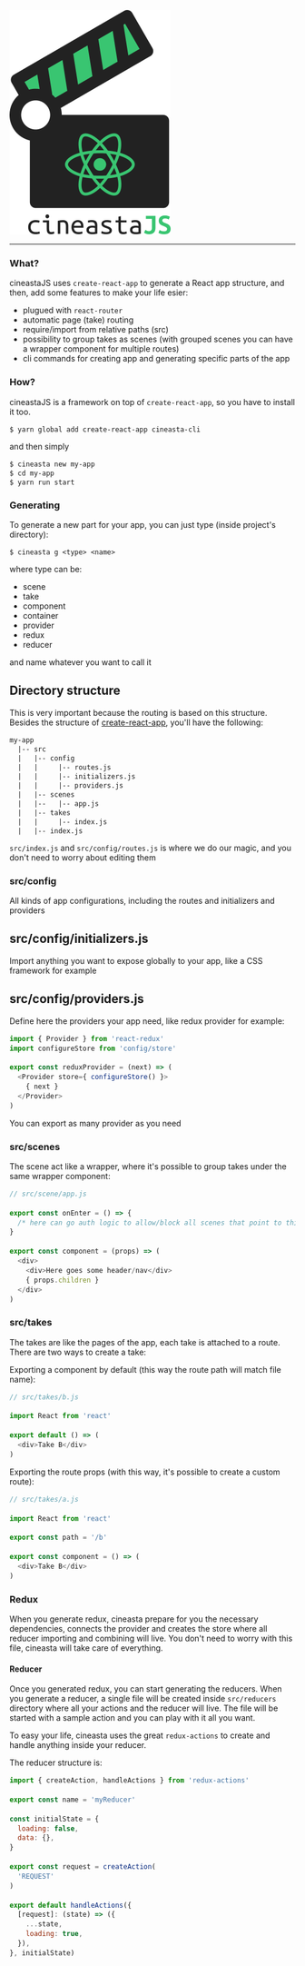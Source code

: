 ![cineastaJS](https://github.com/cineasta-js/brand/raw/master/logos/logo-transparent.png)

---

### What?

cineastaJS uses `create-react-app` to generate a React app structure, and then, add some features to make your life esier:
- plugued with `react-router`
- automatic page (take) routing
- require/import from relative paths (src)
- possibility to group takes as scenes (with grouped scenes you can have a wrapper component for multiple routes)
- cli commands for creating app and generating specific parts of the app

### How?

cineastaJS is a framework on top of `create-react-app`, so you have to install it too.

```
$ yarn global add create-react-app cineasta-cli
```

and then simply

```
$ cineasta new my-app
$ cd my-app
$ yarn run start
```

### Generating

To generate a new part for your app, you can just type (inside project's directory):
```
$ cineasta g <type> <name>
```
where type can be:
- scene
- take
- component
- container
- provider
- redux
- reducer

and name whatever you want to call it

## Directory structure

This is very important because the routing is based on this structure.
Besides the structure of [create-react-app](https://github.com/facebookincubator/create-react-app#creating-an-app), you'll have the following:

```
my-app
  |-- src
  |   |-- config
  |   |     |-- routes.js
  |   |     |-- initializers.js
  |   |     |-- providers.js
  |   |-- scenes
  |   |--   |-- app.js
  |   |-- takes
  |   |     |-- index.js
  |   |-- index.js
```

`src/index.js` and `src/config/routes.js` is where we do our magic, and you don't need to worry about editing them

### src/config

All kinds of app configurations, including the routes and initializers and providers

## src/config/initializers.js

Import anything you want to expose globally to your app, like a CSS framework for example

## src/config/providers.js

Define here the providers your app need, like redux provider for example:
```js
import { Provider } from 'react-redux'
import configureStore from 'config/store'

export const reduxProvider = (next) => (
  <Provider store={ configureStore() }>
    { next }
  </Provider>
)
```

You can export as many provider as you need

### src/scenes

The scene act like a wrapper, where it's possible to group takes under the same wrapper component:
```js
// src/scene/app.js

export const onEnter = () => {
  /* here can go auth logic to allow/block all scenes that point to this take */
}

export const component = (props) => (
  <div>
    <div>Here goes some header/nav</div>
    { props.children }
  </div>
)
```

### src/takes

The takes are like the pages of the app, each take is attached to a route. There are two ways to create a take:

Exporting a component by default (this way the route path will match file name):
```js
// src/takes/b.js

import React from 'react'

export default () => (
  <div>Take B</div>
)
```

Exporting the route props (with this way, it's possible to create a custom route):
```js
// src/takes/a.js

import React from 'react'

export const path = '/b'

export const component = () => (
  <div>Take B</div>
)
```

### Redux

When you generate redux, cineasta prepare for you the necessary dependencies, connects the provider and creates the store where all reducer importing and combining will live. You don't need to worry with this file, cineasta will take care of everything.

#### Reducer

Once you generated redux, you can start generating the reducers. When you generate a reducer, a single file will be created inside `src/reducers` directory where all your actions and the reducer will live. The file will be started with a sample action and you can play with it all you want.

To easy your life, cineasta uses the great `redux-actions` to create and handle anything inside your reducer.

The reducer structure is:
```js
import { createAction, handleActions } from 'redux-actions'

export const name = 'myReducer'

const initialState = {
  loading: false,
  data: {},
}

export const request = createAction(
  'REQUEST'
)

export default handleActions({
  [request]: (state) => ({
    ...state,
    loading: true,
  }),
}, initialState)
```
